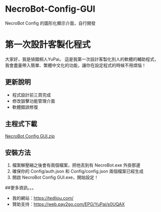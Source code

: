 # NecroBot-Config-GUI
NecroBot Config 的圖形化顯示介面，自行開發

# 第一次設計客製化程式
大家好，我是偵錯桐人YuPai。
這是我第一次設計客製化別人的軟體的輔助程式，我會盡量帶入簡單、繁體中文化的功能，讓你在設定程式的時候不用煩惱！

## 更新說明
* 程式設計前三頁完成
* 修改狙擊功能管理介面
* 軟體錯誤修復

## 主程式下載
[NecroBot Config GUI.zip](https://github.com/tedliou/NecroBotConfigGUI/files/428360/NecroBot.Config.GUI.zip)

## 安裝方法
1. 檔案解壓縮之後會有兩個檔案，把他丟到有 NecroBot.exe 外掛那邊
2. 確保你的 Config/auth.json 和 Config/config.json 兩個檔案已經生成
3. 開啟 NecroBot Config GUI.exe，開始設定！

##更多資訊。。。
* 我的網站：https://tedliou.com/
* 贊助支持：https://web.pay2go.com/EPG/YuPai/s0UQAX
